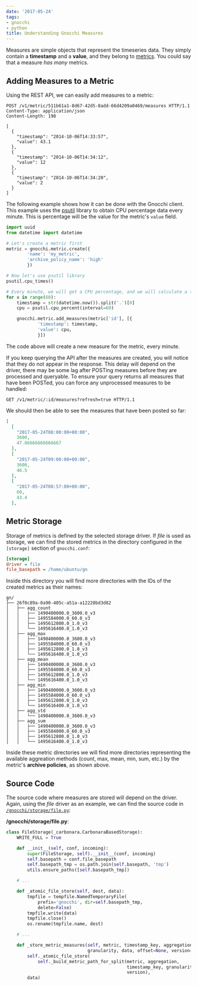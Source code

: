 ```yaml
---
date: '2017-05-24'
tags:
- gnocchi
- python
title: Understanding Gnocchi Measures
---
```


Measures are simple objects that represent the timeseries data. They simply contain a **timestamp** and a **value**, and they belong to [metrics](/posts/understanding-gnocchi-metrics.html). You could say that a measure *has many* metrics.

## Adding Measures to a Metric

Using the REST API, we can easily add measures to a metric:

```http
POST /v1/metric/511b61a1-8d67-42d5-8add-66d4209a0469/measures HTTP/1.1
Content-Type: application/json
Content-Length: 198

[
  {
    "timestamp": "2014-10-06T14:33:57",
    "value": 43.1
  },
  {
    "timestamp": "2014-10-06T14:34:12",
    "value": 12
  },
  {
    "timestamp": "2014-10-06T14:34:20",
    "value": 2
  }
]
```

<!--more-->

The following example shows how it can be done with the Gnocchi client. This example uses the [psutil](https://pypi.python.org/pypi/psutil/) library to obtain CPU percentage data every minute. This is percentage will be the value for the metric's `value` field.

```python
import uuid
from datetime import datetime

# Let's create a metric first
metric = gnocchi.metric.create({
        'name': 'my_metric',
        'archive_policy_name': 'high'
        })

# Now let's use psutil library
psutil.cpu_times()

# Every minute, we will get a CPU percentage, and we will calculate a timestamp
for x in range(60):
    timestamp = str(datetime.now()).split('.')[0]
    cpu = psutil.cpu_percent(interval=60)

    gnocchi.metric.add_measures(metric['id'], [{
            'timestamp': timestamp,
            'value': cpu,
            }])
```

The code above will create a new measure for the metric, every minute.

If you keep querying the API after the measures are created, you will notice that they do not appear in the response. This delay will depend on the driver, there may be some lag after POSTing measures before they are processed and queryable. To ensure your query returns all measures that have been POSTed, you can force any unprocessed measures to be handled:

```http
GET /v1/metric/:id/measures?refresh=true HTTP/1.1
```

We should then be able to see the measures that have been posted so far:

```json
[
  [
    "2017-05-24T08:00:00+00:00",
    3600,
    47.86666666666667
  ],
  [
    "2017-05-24T09:00:00+00:00",
    3600,
    46.5
  ],
  [
    "2017-05-24T08:57:00+00:00",
    60,
    43.4
  ],
```

## Metric Storage

Storage of metrics is defined by the selected storage driver. If *file* is used as storage, we can find the stored metrics in the directory configured in the `[storage]` section of `gnocchi.conf`:

```ini
[storage]
driver = file
file_basepath = /home/ubuntu/gn
```

Inside this directory you will find more directories with the IDs of the created metrics as their names:

```
gn/
├── 26f0c89a-0a90-405c-a51a-a12220bd3d82
│   ├── agg_count
│   │   ├── 1490400000.0_3600.0_v3
│   │   ├── 1495584000.0_60.0_v3
│   │   ├── 1495612800.0_1.0_v3
│   │   └── 1495616400.0_1.0_v3
│   ├── agg_max
│   │   ├── 1490400000.0_3600.0_v3
│   │   ├── 1495584000.0_60.0_v3
│   │   ├── 1495612800.0_1.0_v3
│   │   └── 1495616400.0_1.0_v3
│   ├── agg_mean
│   │   ├── 1490400000.0_3600.0_v3
│   │   ├── 1495584000.0_60.0_v3
│   │   ├── 1495612800.0_1.0_v3
│   │   └── 1495616400.0_1.0_v3
│   ├── agg_min
│   │   ├── 1490400000.0_3600.0_v3
│   │   ├── 1495584000.0_60.0_v3
│   │   ├── 1495612800.0_1.0_v3
│   │   └── 1495616400.0_1.0_v3
│   ├── agg_std
│   │   └── 1490400000.0_3600.0_v3
│   ├── agg_sum
│   │   ├── 1490400000.0_3600.0_v3
│   │   ├── 1495584000.0_60.0_v3
│   │   ├── 1495612800.0_1.0_v3
│   │   └── 1495616400.0_1.0_v3
```

Inside these metric directories we will find more directories representing the available aggreation methods (count, max, mean, min, sum, etc.) by the metric's **archive policies**, as shown above.

## Source Code

The source code where measures are stored will depend on the driver. Again, using the *file* driver as an example, we can find the source code in [`/gnocchi/storage/file.py`](https://github.com/gnocchixyz/gnocchi/blob/master/gnocchi/storage/file.py#L121):

**/gnocchi/storage/file.py**:

```python
class FileStorage(_carbonara.CarbonaraBasedStorage):
    WRITE_FULL = True

    def __init__(self, conf, incoming):
        super(FileStorage, self).__init__(conf, incoming)
        self.basepath = conf.file_basepath
        self.basepath_tmp = os.path.join(self.basepath, 'tmp')
        utils.ensure_paths([self.basepath_tmp])

    # ...

    def _atomic_file_store(self, dest, data):
        tmpfile = tempfile.NamedTemporaryFile(
            prefix='gnocchi', dir=self.basepath_tmp,
            delete=False)
        tmpfile.write(data)
        tmpfile.close()
        os.rename(tmpfile.name, dest)

    # ...

    def _store_metric_measures(self, metric, timestamp_key, aggregation,
                               granularity, data, offset=None, version=3):
        self._atomic_file_store(
            self._build_metric_path_for_split(metric, aggregation,
                                              timestamp_key, granularity,
                                              version),
        data)
```